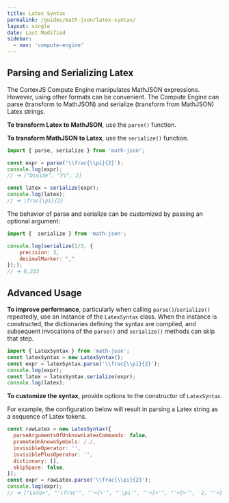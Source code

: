 ```yaml
---
title: Latex Syntax
permalink: /guides/math-json/latex-syntax/
layout: single
date: Last Modified
sidebar:
  - nav: 'compute-engine'
---
```


## Parsing and Serializing Latex

The CortexJS Compute Engine manipulates MathJSON expressions. However, using
other formats can be convenient. The Compute Engine can parse (transform to
MathJSON) and serialize (transform from MathJSON) Latex strings.

**To transform Latex to MathJSON**, use the `parse()` function.

**To transform MathJSON to Latex**, use the `serialize()` function.

```javascript
import { parse, serialize } from 'math-json';

const expr = parse('\\frac{\\pi}{2}');
console.log(expr);
// ➔ ["Divide", "Pi", 2]

const latex = serialize(expr);
console.log(latex);
// ➔ \frac{\pi}{2}
```

The behavior of parse and serialize can be customized by passing an optional
argument:

```javascript
import {  serialize } from 'math-json';

console.log(serialize(1/3, {
    precision: 3,
    decimalMarker: ","
}););
// ➔ 0,333
```

## Advanced Usage

**To improve performance**, particularly when calling `parse()`/`serialize()`
repeatedly, use an instance of the `LatexSyntax` class. When the instance is
constructed, the dictionaries defining the syntax are compiled, and subsequent
invocations of the `parse()` and `serialize()` methods can skip that step.

```javascript
import { LatexSyntax } from 'math-json';
const latexSyntax = new LatexSyntax();
const expr = latexSyntax.parse('\\frac{\\pi}{2}');
console.log(expr);
const latex = latexSyntax.serialize(expr);
console.log(latex);
```

**To customize the syntax**, provide options to the constructor of
`LatexSyntax`.

For example, the configuration below will result in parsing a Latex string as a
sequence of Latex tokens.

```js
const rawLatex = new LatexSyntax({
  parseArgumentsOfUnknownLatexCommands: false,
  promoteUnknownSymbols: /./,
  invisibleOperator: '',
  invisiblePlusOperator: '',
  dictionary: [],
  skipSpace: false,
});
const expr = rawLatex.parse('\\frac{\\pi}{2}');
console.log(expr);
// ➔ ["Latex", "'\frac'", "'<{>'", "'\pi'", "'<}>'", "'<{>'",  2, "'<}>'"]
```
